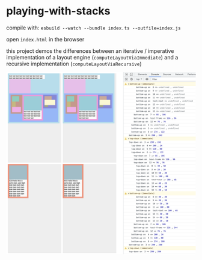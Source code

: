 # playing-with-stacks

compile with: `esbuild --watch --bundle index.ts --outfile=index.js`

open `index.html` in the browser

this project demos the differences between an iterative / imperative implementation of a layout engine (`computeLayoutViaImmediate`) and a recursive implementation (`computeLayoutViaRecursive`)

![./image.png](./image.png)
